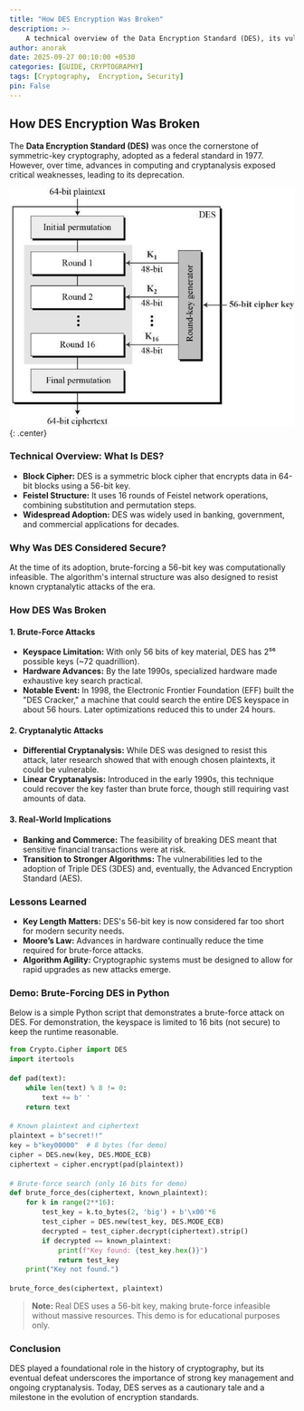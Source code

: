```yaml
---
title: "How DES Encryption Was Broken"
description: >-
    A technical overview of the Data Encryption Standard (DES), its vulnerabilities, and how it was ultimately broken.
author: anorak
date: 2025-09-27 00:10:00 +0530
categories: [GUIDE, CRYPTOGRAPHY]
tags: [Cryptography,  Encryption, Security]
pin: False
---
```


## How DES Encryption Was Broken

The **Data Encryption Standard (DES)** was once the cornerstone of symmetric-key cryptography, adopted as a federal standard in 1977. However, over time, advances in computing and cryptanalysis exposed critical weaknesses, leading to its deprecation.

![DES Encryption](/assets/img/202509/des.jpg){: .center}

### Technical Overview: What Is DES?

- **Block Cipher:** DES is a symmetric block cipher that encrypts data in 64-bit blocks using a 56-bit key.
- **Feistel Structure:** It uses 16 rounds of Feistel network operations, combining substitution and permutation steps.
- **Widespread Adoption:** DES was widely used in banking, government, and commercial applications for decades.

### Why Was DES Considered Secure?

At the time of its adoption, brute-forcing a 56-bit key was computationally infeasible. The algorithm's internal structure was also designed to resist known cryptanalytic attacks of the era.

### How DES Was Broken

#### 1. Brute-Force Attacks

- **Keyspace Limitation:** With only 56 bits of key material, DES has 2⁵⁶ possible keys (~72 quadrillion).
- **Hardware Advances:** By the late 1990s, specialized hardware made exhaustive key search practical.
- **Notable Event:** In 1998, the Electronic Frontier Foundation (EFF) built the "DES Cracker," a machine that could search the entire DES keyspace in about 56 hours. Later optimizations reduced this to under 24 hours.

#### 2. Cryptanalytic Attacks

- **Differential Cryptanalysis:** While DES was designed to resist this attack, later research showed that with enough chosen plaintexts, it could be vulnerable.
- **Linear Cryptanalysis:** Introduced in the early 1990s, this technique could recover the key faster than brute force, though still requiring vast amounts of data.

#### 3. Real-World Implications

- **Banking and Commerce:** The feasibility of breaking DES meant that sensitive financial transactions were at risk.
- **Transition to Stronger Algorithms:** The vulnerabilities led to the adoption of Triple DES (3DES) and, eventually, the Advanced Encryption Standard (AES).

### Lessons Learned

- **Key Length Matters:** DES's 56-bit key is now considered far too short for modern security needs.
- **Moore’s Law:** Advances in hardware continually reduce the time required for brute-force attacks.
- **Algorithm Agility:** Cryptographic systems must be designed to allow for rapid upgrades as new attacks emerge.

### Demo: Brute-Forcing DES in Python

Below is a simple Python script that demonstrates a brute-force attack on DES. For demonstration, the keyspace is limited to 16 bits (not secure) to keep the runtime reasonable.

```python
from Crypto.Cipher import DES
import itertools

def pad(text):
    while len(text) % 8 != 0:
        text += b' '
    return text

# Known plaintext and ciphertext
plaintext = b"secret!!"
key = b"key00000"  # 8 bytes (for demo)
cipher = DES.new(key, DES.MODE_ECB)
ciphertext = cipher.encrypt(pad(plaintext))

# Brute-force search (only 16 bits for demo)
def brute_force_des(ciphertext, known_plaintext):
    for k in range(2**16):
        test_key = k.to_bytes(2, 'big') + b'\x00'*6
        test_cipher = DES.new(test_key, DES.MODE_ECB)
        decrypted = test_cipher.decrypt(ciphertext).strip()
        if decrypted == known_plaintext:
            print(f"Key found: {test_key.hex()}")
            return test_key
    print("Key not found.")

brute_force_des(ciphertext, plaintext)
```

> **Note:** Real DES uses a 56-bit key, making brute-force infeasible without massive resources. This demo is for educational purposes only.

### Conclusion

DES played a foundational role in the history of cryptography, but its eventual defeat underscores the importance of strong key management and ongoing cryptanalysis. Today, DES serves as a cautionary tale and a milestone in the evolution of encryption standards.

